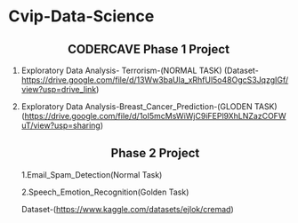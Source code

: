 # Cvip-Data-Science
<center><h2>CODERCAVE Phase 1 Project</h2></center>

1. Exploratory Data Analysis- Terrorism-(NORMAL TASK) (Dataset- https://drive.google.com/file/d/13Ww3baUla_xRhfUl5o48OgcS3JqzgIGf/view?usp=drive_link)
2. Exploratory Data Analysis-Breast_Cancer_Prediction-(GLODEN TASK)(https://drive.google.com/file/d/1oI5mcMsWiWjC9iFEPl9XhLNZazCOFWuT/view?usp=sharing)

   <center><h2> Phase 2 Project</h2></center>
    1.Email_Spam_Detection(Normal Task)
    
    2.Speech_Emotion_Recognition(Golden Task)
   
    Dataset-(https://www.kaggle.com/datasets/ejlok/cremad)
    
 
